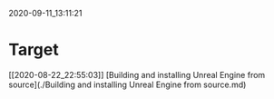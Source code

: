2020-09-11_13:11:21

# Target



[[2020-08-22_22:55:03]] [Building and installing Unreal Engine from source](./Building and installing Unreal Engine from source.md)